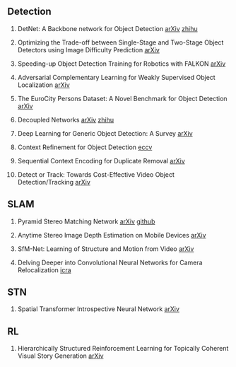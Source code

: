 ## Detection
1. DetNet: A Backbone network for Object Detection
[arXiv](https://arxiv.org/abs/1804.06215)
[zhihu](https://zhuanlan.zhihu.com/p/35863669?utm_source=qq&utm_medium=social&utm_member=MWY1NGYxODRmOWU4ZDc4MmExMDk0NzRiOTg0ZmUxNmI%3D%0A)

2. Optimizing the Trade-off between Single-Stage and Two-Stage Object Detectors using Image Difficulty Prediction
[arXiv](https://arxiv.org/abs/1803.08707)

3. Speeding-up Object Detection Training for Robotics with FALKON
[arXiv](https://arxiv.org/abs/1803.08740)

4. Adversarial Complementary Learning for Weakly Supervised Object Localization
[arXiv](https://arxiv.org/abs/1804.06962)

5. The EuroCity Persons Dataset: A Novel Benchmark for Object Detection
[arXiv](https://arxiv.org/abs/1805.07193)

6. Decoupled Networks
[arXiv](https://arxiv.org/abs/1804.08071)
[zhihu](https://zhuanlan.zhihu.com/p/37598903?utm_source=qq&utm_medium=social&utm_oi=638711330211762176)

7. Deep Learning for Generic Object Detection: A Survey
[arXiv](https://arxiv.org/abs/1809.02165)

8. Context Refinement for Object Detection
[eccv](http://openaccess.thecvf.com/content_ECCV_2018/papers/Zhe_Chen_Context_Refinement_for_ECCV_2018_paper.pdf)

9. Sequential Context Encoding for Duplicate Removal
[arXiv](https://arxiv.org/abs/1810.08950)

10. Detect or Track: Towards Cost-Effective Video Object Detection/Tracking
[arXiv](https://arxiv.org/pdf/1811.05340.pdf)

## SLAM
1. Pyramid Stereo Matching Network
[arXiv](https://arxiv.org/abs/1803.08669)
[github](https://github.com/JiaRenChang/PSMNet)

2. Anytime Stereo Image Depth Estimation on Mobile Devices
[arXiv](https://arxiv.org/abs/1810.11408)

3. SfM-Net: Learning of Structure and Motion from Video
[arXiv](https://arxiv.org/abs/1704.07804)

4. Delving Deeper into Convolutional Neural Networks for Camera Relocalization
[icra](https://arxiv.org/abs/1511.06432)

## STN
1. Spatial Transformer Introspective Neural Network
[arXiv](https://arxiv.org/abs/1805.06447)

## RL
1. Hierarchically Structured Reinforcement Learning
for Topically Coherent Visual Story Generation
[arXiv](https://arxiv.org/pdf/1805.08191.pdf)
